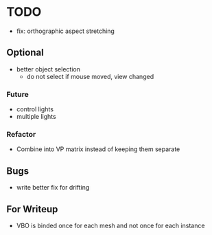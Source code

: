 # TODO

* fix: orthographic aspect stretching

## Optional

* better object selection
  * do not select if mouse moved, view changed
  
### Future

* control lights
* multiple lights

### Refactor

* Combine into VP matrix instead of keeping them separate

## Bugs

* write better fix for drifting

## For Writeup

* VBO is binded once for each mesh and not once for each instance